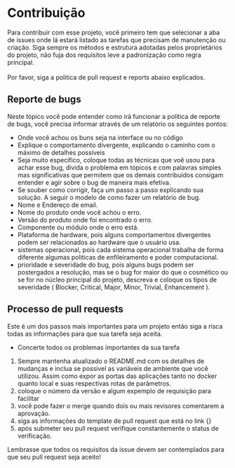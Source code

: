 # Contribuição

Para contribuir com esse projeto, você primeiro tem que selecionar a aba de issues onde lá estará listado as tarefas que precisam de manutenção ou criação. Siga sempre os métodos e estrutura adotadas pelos proprietários do projeto, não fuja dos requisitos leve a padronização como regra principal.
</br></br>
Por favor, siga a politica de pull request e reports abaixo explicados. 

## Reporte de bugs 

Neste tópico você pode entender como irá funcionar a política de reporte de bugs, você precisa informar através de um relatório os seguintes pontos:

- Onde você achou os buns seja na interface ou no código
- Explique o comportamento divergente, explicando o caminho com o máximo de detalhes possíveis
- Seja muito especifico, coloque todas as técnicas que voê usou para achar esse bug, divida o problema em tópicos e com palavras simples mas significativas que permitem que os demais contribuídos consigam entender e agir sobre o bug de maneira mais efetiva.
- Se souber como corrigir, faça um passo a passo explicando sua solução.
A seguir o modelo de como fazer um relatório de bug.
- Nome e Endereço de email.
- Nome do produto onde você achou o erro.
- Versão do produto onde foi encontrado o erro.
- Componente ou módulo onde o erro está.
- Plataforma de hardware, pois alguns comportamentos divergentes podem ser relacionados ao hardware que o usuário usa.
- sistemas operacional, pois cada sistema operacional trabalha de forma diferente algumas politicas de enfileiramento e poder computacional.
- prioridade e severidade do bug, pois alguns bugs podem ser postergados a resolução, mas se o bug for maior do que o cosmético ou se for no núcleo principal do projeto, descreva e coloque os tipos de severidade ( Blocker, Critical, Major, Minor, Trivial, Enhancement ).

## Processo de pull requests 

Este é um dos passos mais importantes para um projeto então siga a risca todas as informações para que sua tarefa seja aceita.

- Concerte todos os problemas importantes da sua tarefa 

1. Sempre mantenha atualizado o README.md com os detalhes de mudanças e inclua se possível as variáveis de ambiente que você utilizou. Assim como expor as portas das aplicações tanto no docker quanto local e suas respectivas rotas de parâmetros. 
2. coloque o número da versão e algum expemplo de requisição para facilitar 
3. você pode fazer o merge quando dois ou mais revisores comentarem a aprovação.
4. siga as informações do template de pull request que está no link {}
5. após submeter seu pull request verifique constantemente o status de verificação. 

Lembrasse que todos os requisitos da issue devem ser contemplados para que seu pull request seja aceito! 
